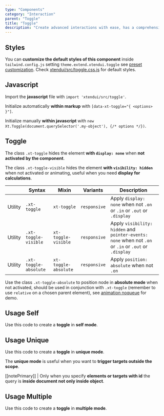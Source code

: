 ```yaml
---
type: "Components"
category: "Interaction"
parent: "Toggle"
title: "Toggle"
description: "Create advanced interactions with ease, has a comprehensive javascript api."
---
```


## Styles

You can **customize the default styles of this component** inside `tailwind.config.js` setting `theme.extend.xtendui.toggle` see [preset customization](/components/preset#customization). Check [xtendui/src/toggle.css.js](https://github.com/minimit/xtendui/blob/beta/src/toggle.css.js) for default styles.

## Javascript

Import the **javascript** file with `import 'xtendui/src/toggle'`.

Initialize automatically **within markup** with `[data-xt-toggle="{ <options> }"]`.

Initialize manually **within javascript** with `new Xt.Toggle(document.querySelector('.my-object'), {/* options */})`.

## Toggle

The class `.xt-toggle` hides the element **with `display: none`** when **not activated by the component**.

The class `.xt-toggle-visible` hides the element  **with `visibility: hidden`** when not activated or animating, useful when you need **display for calculations**.

<div class="xt-overflow-sub overflow-y-hidden overflow-x-scroll my-5 xt-my-auto w-full">

|                      | Syntax                          | Mixin            | Variants               | Description                   |
| ----------------------- | ----------------------------------------- | -----------------------------| ----------------------------- | ----------------------------- |
| Utility                  | `.xt-toggle`                     | `xt-toggle`                | `responsive`                | Apply `display: none` when not `.on` or `.in` or `.out` or `.display`            |
| Utility                  | `.xt-toggle-visible`                     | `xt-toggle-visible`                | `responsive`                | Apply `visibility: hidden` and `pointer-events: none` when not `.on` or `.in` or `.out` or `.display`            |
| Utility                  | `.xt-toggle-absolute`                     | `xt-toggle-absolute`                | `responsive`                | Apply `position: absolute` when not `.on`             |

</div>

Use the class `.xt-toggle-absolute` to position node in **absolute mode** when not activated, should be used in conjunction with `.xt-toggle` (remember to use `relative` on a chosen parent element), see [animation noqueue](/components/toggle/animation#queue) for demo.


<demo>
  <demoinline src="demos/components/toggle/animation-absolute">
  </demoinline>
</demo>

## Usage Self

Use this code to create a **toggle** in **self mode**.

<demo>
  <demoinline src="demos/components/toggle/usage-self">
  </demoinline>
</demo>

## Usage Unique

Use this code to create a **toggle** in **unique mode**.

The **unique mode** is useful when you want to **trigger targets outside the scope**.

[[notePrimary]]
| Only when you specify **elements or targets with id** the query is **inside document not only inside object**.

<demo>
  <demoinline src="demos/components/toggle/usage-unique">
  </demoinline>
</demo>

## Usage Multiple

Use this code to create a **toggle** in **multiple mode**.

<demo>
  <demoinline src="demos/components/toggle/usage-multiple">
  </demoinline>
</demo>
